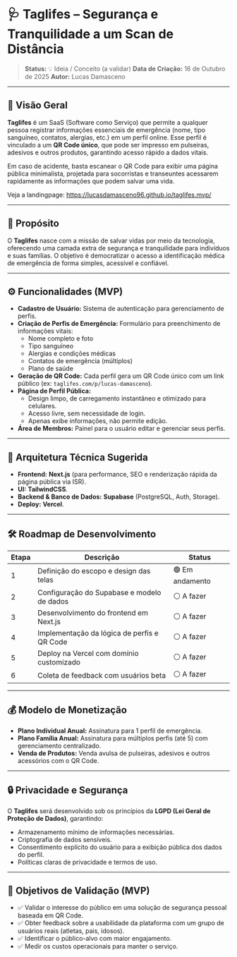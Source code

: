 # 🩺 Taglifes – Segurança e Tranquilidade a um Scan de Distância

> **Status:** 💡 Ideia / Conceito (a validar)
> **Data de Criação:** 16 de Outubro de 2025
> **Autor:** Lucas Damasceno

---

## 🚀 Visão Geral

**Taglifes** é um SaaS (Software como Serviço) que permite a qualquer pessoa registrar informações essenciais de emergência (nome, tipo sanguíneo, contatos, alergias, etc.) em um perfil online. Esse perfil é vinculado a um **QR Code único**, que pode ser impresso em pulseiras, adesivos e outros produtos, garantindo acesso rápido a dados vitais.

Em caso de acidente, basta escanear o QR Code para exibir uma página pública minimalista, projetada para socorristas e transeuntes acessarem rapidamente as informações que podem salvar uma vida.

Veja a landingpage: https://lucasdamasceno96.github.io/taglifes.mvp/

---

## 🧠 Propósito

O **Taglifes** nasce com a missão de salvar vidas por meio da tecnologia, oferecendo uma camada extra de segurança e tranquilidade para indivíduos e suas famílias. O objetivo é democratizar o acesso a identificação médica de emergência de forma simples, acessível e confiável.

---

## ⚙️ Funcionalidades (MVP)

- **Cadastro de Usuário:** Sistema de autenticação para gerenciamento de perfis.
- **Criação de Perfis de Emergência:** Formulário para preenchimento de informações vitais:
  - Nome completo e foto
  - Tipo sanguíneo
  - Alergias e condições médicas
  - Contatos de emergência (múltiplos)
  - Plano de saúde
- **Geração de QR Code:** Cada perfil gera um QR Code único com um link público (ex: `taglifes.com/p/lucas-damasceno`).
- **Página de Perfil Pública:**
  - Design limpo, de carregamento instantâneo e otimizado para celulares.
  - Acesso livre, sem necessidade de login.
  - Apenas exibe informações, não permite edição.
- **Área de Membros:** Painel para o usuário editar e gerenciar seus perfis.

---

## 🧩 Arquitetura Técnica Sugerida

- **Frontend:** **Next.js** (para performance, SEO e renderização rápida da página pública via ISR).
- **UI:** **TailwindCSS**.
- **Backend & Banco de Dados:** **Supabase** (PostgreSQL, Auth, Storage).
- **Deploy:** **Vercel**.

---

## 🛠️ Roadmap de Desenvolvimento

| Etapa | Descrição                                   | Status          |
| ----- | ------------------------------------------- | --------------- |
| 1     | Definição do escopo e design das telas      | 🟢 Em andamento |
| 2     | Configuração do Supabase e modelo de dados  | ⚪ A fazer      |
| 3     | Desenvolvimento do frontend em Next.js      | ⚪ A fazer      |
| 4     | Implementação da lógica de perfis e QR Code | ⚪ A fazer      |
| 5     | Deploy na Vercel com domínio customizado    | ⚪ A fazer      |
| 6     | Coleta de feedback com usuários beta        | ⚪ A fazer      |

---

## 💰 Modelo de Monetização

- **Plano Individual Anual:** Assinatura para 1 perfil de emergência.
- **Plano Família Anual:** Assinatura para múltiplos perfis (até 5) com gerenciamento centralizado.
- **Venda de Produtos:** Venda avulsa de pulseiras, adesivos e outros acessórios com o QR Code.

---

## 🔒 Privacidade e Segurança

O **Taglifes** será desenvolvido sob os princípios da **LGPD (Lei Geral de Proteção de Dados)**, garantindo:

- Armazenamento mínimo de informações necessárias.
- Criptografia de dados sensíveis.
- Consentimento explícito do usuário para a exibição pública dos dados do perfil.
- Políticas claras de privacidade e termos de uso.

---

## 🎯 Objetivos de Validação (MVP)

- ✅ Validar o interesse do público em uma solução de segurança pessoal baseada em QR Code.
- ✅ Obter feedback sobre a usabilidade da plataforma com um grupo de usuários reais (atletas, pais, idosos).
- ✅ Identificar o público-alvo com maior engajamento.
- ✅ Medir os custos operacionais para manter o serviço.
